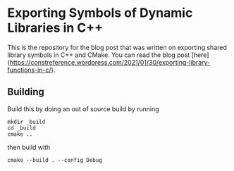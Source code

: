 # Exporting Symbols of Dynamic Libraries in C++
This is the repository for the blog post that was written on exporting shared library symbols in C++ and CMake. You can read the blog post [here] (https://constreference.wordpress.com/2021/01/30/exporting-library-functions-in-c/).

## Building
Build this by doing an out of source build by running
```
mkdir _build
cd _build
cmake ..
```
then build with 
```
cmake --build . --config Debug
```
